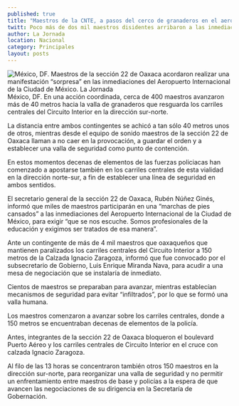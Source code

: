 ```yaml
---
published: true
title: "Maestros de la CNTE, a pasos del cerco de granaderos en el aeropuerto del DF"
twitt: Poco más de dos mil maestros disidentes arribaron a las inmediaciones de la terminal aérea para protestar por la aprobación de las leyes secundarias de la reforma educativa
author: La Jornada
location: Nacional
category: Principales
layout: posts
---
```


![México, DF. Maestros de la sección 22 de Oaxaca acordaron realizar una manifestación “sorpresa” en las inmediaciones del Aeropuerto Internacional de la Ciudad de México. La Jornada](http://i.imgur.com/nVuydNXm.jpg)México, DF. En una acción coordinada, cerca de 400 maestros avanzaron más de 40 metros hacia la valla de granaderos que resguarda los carriles centrales del Circuito Interior en la dirección sur-norte.

La distancia entre ambos contingentes se achicó a tan sólo 40 metros unos de otros, mientras desde el equipo de sonido maestros de la sección 22 de Oaxaca llaman a no caer en la provocación, a guardar el orden y a establecer una valla de seguridad como punto de contención.

En estos momentos decenas de elementos de las fuerzas policiacas han comenzado a apostarse también en los carriles centrales de esta vialidad en la dirección norte-sur, a fin de establecer una línea de seguridad en ambos sentidos.

El secretario general de la sección 22 de Oaxaca, Rubén Núñez Ginés, informó que miles de maestros participarán en una “marchas de pies cansados” a las inmediaciones del Aeropuerto Internacional de la Ciudad de México, para exigir “que se nos escuche. Somos profesionales de la educación y exigimos ser tratados de esa manera”.

Ante un contingente de más de 4 mil maestros que oaxaqueños que mantienen paralizados los carriles centrales del Circuito Interior a 150 metros de la Calzada Ignacio Zaragoza, informó que fue convocado por el subsecretario de Gobierno, Luis Enrique Miranda Nava, para acudir a una mesa de negociación que se instalaría de inmediato.

Cientos de maestros se preparaban para avanzar, mientras establecían mecanismos de seguridad para evitar “infiltrados”, por lo que se formó una valla humana.

Los maestros comenzaron a avanzar sobre los carriles centrales, donde a 150 metros se encuentraban decenas de elementos de la policía.

Antes, integrantes de la sección 22 de Oaxaca bloqueron el boulevard Puerto Aéreo y los carriles centrales de Circuito Interior en el cruce con calzada Ignacio Zaragoza.

Al filo de las 13 horas se concentraron también otros 150 maestros en la dirección sur-norte, para reorganizar una valla de seguridad y no permitir un enfrentamiento entre maestros de base y policías a la espera de que avancen las negociaciones de su dirigencia en la Secretaría de Gobernación.
